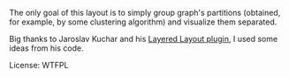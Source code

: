 The only goal of this layout is to simply group graph's partitions (obtained, for example,  by some clustering algorithm) and visualize them separated.

Big thanks to Jaroslav Kuchar and his [Layered Layout plugin](https://github.com/jaroslav-kuchar/Layered-Layout), I used some ideas from his code.

License: WTFPL
